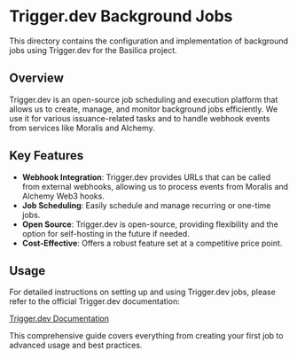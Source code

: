 # Trigger.dev Background Jobs

This directory contains the configuration and implementation of background jobs using Trigger.dev for the Basilica project.

## Overview

Trigger.dev is an open-source job scheduling and execution platform that allows us to create, manage, and monitor background jobs efficiently. We use it for various issuance-related tasks and to handle webhook events from services like Moralis and Alchemy.

## Key Features

- **Webhook Integration**: Trigger.dev provides URLs that can be called from external webhooks, allowing us to process events from Moralis and Alchemy Web3 hooks.
- **Job Scheduling**: Easily schedule and manage recurring or one-time jobs.
- **Open Source**: Trigger.dev is open-source, providing flexibility and the option for self-hosting in the future if needed.
- **Cost-Effective**: Offers a robust feature set at a competitive price point.

## Usage

For detailed instructions on setting up and using Trigger.dev jobs, please refer to the official Trigger.dev documentation:

[Trigger.dev Documentation](https://trigger.dev/docs)

This comprehensive guide covers everything from creating your first job to advanced usage and best practices.

